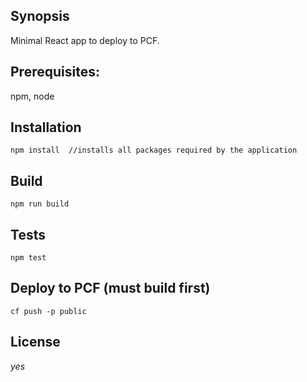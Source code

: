 ## Synopsis

Minimal React app to deploy to PCF.

## Prerequisites:

npm, node

## Installation
```
npm install  //installs all packages required by the application
```
## Build
```
npm run build
```
## Tests
```
npm test
```

## Deploy to PCF  (must build first)
```
cf push -p public
```

## License

*yes*